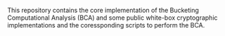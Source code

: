 This repository contains the core implementation of the Bucketing Computational Analysis (BCA) and some public white-box cryptographic implementations and the coressponding scripts to perform the BCA.